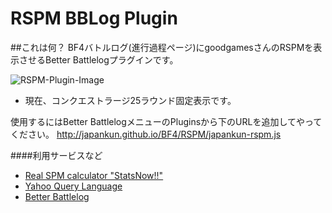 RSPM BBLog Plugin
==================

##これは何？
BF4バトルログ(進行過程ページ)にgoodgamesさんのRSPMを表示させるBetter Battlelogプラグインです。

![RSPM-Plugin-Image](https://scejapankun.files.wordpress.com/2014/10/japankun-rspm-plugin.png)

- 現在、コンクエストラージ25ラウンド固定表示です。

使用するにはBetter BattlelogメニューのPluginsから下のURLを追加してやってください。
http://japankun.github.io/BF4/RSPM/japankun-rspm.js

####利用サービスなど
- [Real SPM calculator "StatsNow!!"](http://www.goodgames.jp/statsnow/bf4/)
- [Yahoo Query Language](https://developer.yahoo.com/yql/)
- [Better Battlelog](http://getbblog.com/en/)
